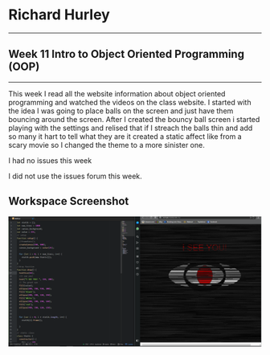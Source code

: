 # Richard Hurley
-----
## Week 11 Intro to Object Oriented Programming (OOP)
---



<p> This week I read all the website information about object oriented programming and watched the videos on the class website. I started with the idea I was going to place balls on the screen and just have them bouncing around the screen. After I created the bouncy ball screen i started playing with the settings and relised that if I streach the balls thin and add so many it hart to tell what they are it created a static affect like from a scary movie so I changed the theme to a more sinister one. </p>

<p> I had no issues this week  </p>

I did not use the issues forum this week.

## Workspace Screenshot
![screenshot](image/screenshot.png)
